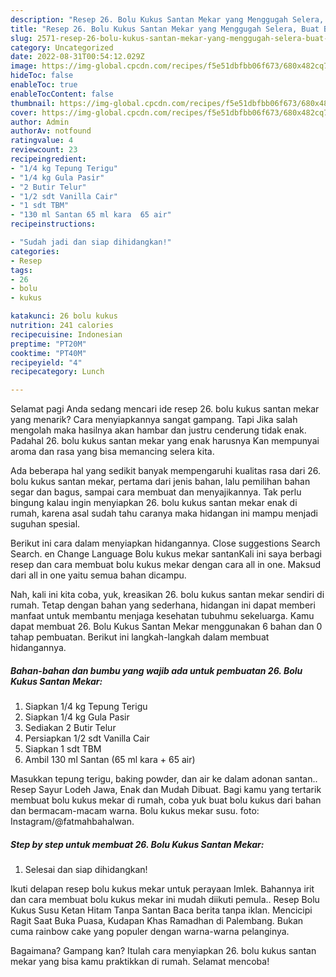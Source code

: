 ```yaml
---
description: "Resep 26. Bolu Kukus Santan Mekar yang Menggugah Selera, Buat Buka Puasa Lezat Sekali"
title: "Resep 26. Bolu Kukus Santan Mekar yang Menggugah Selera, Buat Buka Puasa Lezat Sekali"
slug: 2571-resep-26-bolu-kukus-santan-mekar-yang-menggugah-selera-buat-buka-puasa-lezat-sekali
category: Uncategorized
date: 2022-08-31T00:54:12.029Z
image: https://img-global.cpcdn.com/recipes/f5e51dbfbb06f673/680x482cq70/26-bolu-kukus-santan-mekar-foto-resep-utama.jpg
hideToc: false
enableToc: true
enableTocContent: false
thumbnail: https://img-global.cpcdn.com/recipes/f5e51dbfbb06f673/680x482cq70/26-bolu-kukus-santan-mekar-foto-resep-utama.jpg
cover: https://img-global.cpcdn.com/recipes/f5e51dbfbb06f673/680x482cq70/26-bolu-kukus-santan-mekar-foto-resep-utama.jpg
author: Admin
authorAv: notfound
ratingvalue: 4
reviewcount: 23
recipeingredient:
- "1/4 kg Tepung Terigu"
- "1/4 kg Gula Pasir"
- "2 Butir Telur"
- "1/2 sdt Vanilla Cair"
- "1 sdt TBM"
- "130 ml Santan 65 ml kara  65 air"
recipeinstructions:

- "Sudah jadi dan siap dihidangkan!"
categories:
- Resep
tags:
- 26
- bolu
- kukus

katakunci: 26 bolu kukus 
nutrition: 241 calories
recipecuisine: Indonesian
preptime: "PT20M"
cooktime: "PT40M"
recipeyield: "4"
recipecategory: Lunch

---
```



Selamat pagi Anda sedang mencari ide resep 26. bolu kukus santan mekar yang menarik? Cara menyiapkannya sangat gampang. Tapi Jika salah mengolah maka hasilnya akan hambar dan justru cenderung tidak enak. Padahal 26. bolu kukus santan mekar yang enak harusnya Kan mempunyai aroma dan rasa yang bisa memancing selera kita.


Ada beberapa hal yang sedikit banyak mempengaruhi kualitas rasa dari 26. bolu kukus santan mekar, pertama dari jenis bahan, lalu pemilihan bahan segar dan bagus, sampai cara membuat dan menyajikannya. Tak perlu bingung kalau ingin menyiapkan 26. bolu kukus santan mekar enak di rumah, karena asal sudah tahu caranya maka hidangan ini mampu menjadi suguhan spesial.

Berikut ini cara dalam menyiapkan hidangannya. Close suggestions Search Search. en Change Language Bolu kukus mekar santanKali ini saya berbagi resep dan cara membuat bolu kukus mekar dengan cara all in one. Maksud dari all in one yaitu semua bahan dicampu.


Nah, kali ini kita coba, yuk, kreasikan 26. bolu kukus santan mekar sendiri di rumah. Tetap dengan bahan yang sederhana, hidangan ini dapat memberi manfaat untuk membantu menjaga kesehatan tubuhmu sekeluarga. Kamu dapat membuat 26. Bolu Kukus Santan Mekar menggunakan 6 bahan dan 0 tahap pembuatan. Berikut ini langkah-langkah dalam membuat hidangannya.

<!--inarticleads1-->

##### Bahan-bahan dan bumbu yang wajib ada untuk pembuatan 26. Bolu Kukus Santan Mekar:

1. Siapkan 1/4 kg Tepung Terigu
1. Siapkan 1/4 kg Gula Pasir
1. Sediakan 2 Butir Telur
1. Persiapkan 1/2 sdt Vanilla Cair
1. Siapkan 1 sdt TBM
1. Ambil 130 ml Santan (65 ml kara + 65 air)


Masukkan tepung terigu, baking powder, dan air ke dalam adonan santan.. Resep Sayur Lodeh Jawa, Enak dan Mudah Dibuat. Bagi kamu yang tertarik membuat bolu kukus mekar di rumah, coba yuk buat bolu kukus dari bahan dan bermacam-macam warna. Bolu kukus mekar susu. foto: Instagram/@fatmahbahalwan. 

<!--inarticleads2-->

##### Step by step untuk membuat 26. Bolu Kukus Santan Mekar:


1. Selesai dan siap dihidangkan!

Ikuti delapan resep bolu kukus mekar untuk perayaan Imlek. Bahannya irit dan cara membuat bolu kukus mekar ini mudah diikuti pemula.. Resep Bolu Kukus Susu Ketan Hitam Tanpa Santan Baca berita tanpa iklan. Mencicipi Ragit Saat Buka Puasa, Kudapan Khas Ramadhan di Palembang. Bukan cuma rainbow cake yang populer dengan warna-warna pelanginya. 

Bagaimana? Gampang kan? Itulah cara menyiapkan 26. bolu kukus santan mekar yang bisa kamu praktikkan di rumah. Selamat mencoba!

